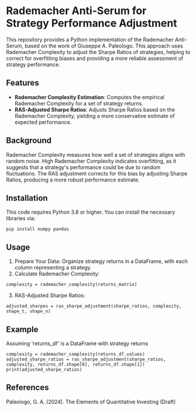 # Rademacher Anti-Serum for Strategy Performance Adjustment

This repository provides a Python implementation of the Rademacher Anti-Serum, based on the work of Giuseppe A. Paleologo. This approach uses Rademacher Complexity to adjust the Sharpe Ratios of strategies, helping to correct for overfitting biases and providing a more reliable assessment of strategy performance.

## Features
- **Rademacher Complexity Estimation**: Computes the empirical Rademacher Complexity for a set of strategy returns.
- **RAS-Adjusted Sharpe Ratios**: Adjusts Sharpe Ratios based on the Rademacher Complexity, yielding a more conservative estimate of expected performance.

## Background
Rademacher Complexity measures how well a set of strategies aligns with random noise. High Rademacher Complexity indicates overfitting, as it suggests that a strategy's performance could be due to random fluctuations. The RAS adjustment corrects for this bias by adjusting Sharpe Ratios, producing a more robust performance estimate.

## Installation
This code requires Python 3.8 or higher. You can install the necessary libraries via:
```
pip install numpy pandas
```

## Usage
1. Prepare Your Data: Organize strategy returns in a DataFrame, with each column representing a strategy.
2. Calculate Rademacher Complexity:
```
complexity = rademacher_complexity(returns_matrix)
```
3. RAS-Adjusted Sharpe Ratios:
```
adjusted_sharpes = ras_sharpe_adjustment(sharpe_ratios, complexity, shape_t, shape_n)
```
## Example
Assuming 'returns_df' is a DataFrame with strategy returns
```
complexity = rademacher_complexity(returns_df.values)
adjusted_sharpe_ratios = ras_sharpe_adjustment(sharpe_ratios, complexity, returns_df.shape[0], returns_df.shape[1])
print(adjusted_sharpe_ratios)
```
## References
Paleologo, G. A. (2024). The Elements of Quantitative Investing (Draft)